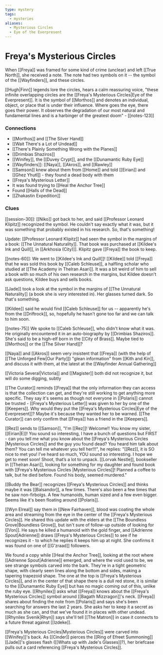 ```yaml
---
type: mystery
tags:
  - mysteries
aliases:
  - Mysterious Circles
  - Eye of the Everpresent
---
```


# Freya's Mysterious Circles

When [[Freya]] was framed for some kind of crime (unclear) and left [[True North]], she received a note. The note had two symbols on it -- the symbol of the [[Wayfinders]], and these circles. 

[[Hugh|Finn]] legends lore the circles, hears a calm reassuring voice, "these infinite overlapping circles are the [[Freya's Mysterious Circles|Eye of the Everpresent]]. It is the symbol of [[Morthos]] and denotes an individual, object, or place that is under their influence. Where goes the eye, there goes their power. It observes the degradation of our most natural and fundamental lines and is a harbinger of the greatest doom" - [[notes-123]]
### Connections
* [[Morthos]] and [[The Silver Hand]]
* [[Wait There's a Lot of Undead]]
* [[There's Plainly Something Wrong with the Planes]]
* [[Drimbias Shaziros]]
* [[Winifey]], the [[Duvey Crypt]], and the [[Dunamantic Ruby Eye]]
* [[Wayfinders]]: [[Naya]], [[Akros]], and [[Rawley]]
* [[Samson]] knew about them from [[Home]] and told [[Eirian]] and [[Ghez Yhutl]] - they found a dead body with them
* [[Freya's Mysterious Letter]]
* It was found trying to [[Heal the Anchor Tree]]
* Found [[Halls of the Dead]]
* [[Zhakastin Expedition]]

### Clues
[[session-30]]: [[Niko]] got back to her, and said [[Professor Leonard Klipitz]] recognized the symbol. He couldn't say exactly what it was, but it was something that probably existed in his research. So, that's something!

Update: [[Professor Leonard Klipitz]] had seen the symbol in the margins of a book: [[The Unnatural Naturality]]. That book was purchased at [[Kildee's Ink and Quill]], in [[Arkhosia (City)]]. Klipitz gave [[Freya]] the book to keep.

[[notes-60]]: We went to [[Kildee's Ink and Quill]]! [[Kildee]] told [[Freya]] that he was sold this book by [[Caleb Schleuse]], a halfling scholar who studied at [[The Academy in Thelran Asari]]. It was a bit weird of him to sell a book with so much of his own research in the margins, but Kildee doesn't ask questions, Kildee buys and sells books. 

[[Jade]] took a look at the symbol in the margins of [[The Unnatural Naturality]] (a book she is *very* interested in). Her glasses turned dark. So that's something.

[[Kildee]] said he would find [[Caleb Schleuse]] for us -- apparently he's from the [[Driftrock]], so, hopefully he hasn't gone too far and we can talk to him soon.

[[notes-75]] We spoke to [[Caleb Schleuse]], who didn't know what it was. He originally encountered it in an auto-biography by [[Drimbias Shaziros]]. She's said to be a high-elf born in the [[City of Brass]]. Maybe tied to [[Morthos]] or the [[The Silver Hand]]? 

[[Naya]] and [[Akros]] seem very insistent that [[Freya]] (with the help of [[The Unforged Few|Our Party]]) "glean information" from [[Kith and Kin]], and discuss it with them, at the latest at the [[Wayfinder Annual Gathering]]

[[Victoria Several|Victoria]] and [[Magister]] both did not recognize it, but will do some digging, subtly

[[The Curator]] reminds [[Freya]] that the only information they can access is that the collection can get, and they're still working to get anything more specific. They say it's seems as though not everyone in [[Polaris]] cannot be trusted - [[Freya's Mysterious Letter]] was given to her by one of the [[Keepers]]. Why would they put the [[Freya's Mysterious Circles|Eye of the Everpresent]]? Maybe it's because they wanted her to be warned. [[The Curator]] can only confirm that [[Freya]] has a friend in the [[Keepers]]. 

[[Rez]] sends to [[Samson]], "I'm [[Rez]]! Welcome!! You know my sister, [[Eirian|E]]! You sound so interesting, I have a bunch of questions but FIRST - can you tell me what you know about the [[Freya's Mysterious Circles |Mysterious Circles]] and the guy you found dead? You heard him talk about them? You can tell me whatever you tell her!!!", he replies: "[[Rez]], it is SO nice to met you! I’ve heard so much, YOU sound so interesting. I hope we get to meet soon! Shoot, that’s a lot to unpack. [[Lorvak Nestle]], bookseller in [[Thelran Asari]], looking for something for my daughter and found book with [[Freya's Mysterious Circles |Mysterious Circles]]! Planned a coffee to talk, but he died before. Found his body, seemed murdered."

 [[Buddy the Bear]] recognizes [[Freya's Mysterious Circles]] and thinks maybe it was [[Balsandor]], a few times. There's also been a few times that he saw non-firbolgs. A few humanoids, human sized and a few even bigger. Seems like it's been floating around [[Polaris]].

[[Wyn Elreal]] say them in [[New Fairhaven]], blood was coating the whole area and streaming from the eye in the center of the [[Freya's Mysterious Circles]]. He shared this update with the elders at the [[The Boundless Grove|Boundless Grove]], but isn't sure of follow-up outside of looking for [[Von]]. He says he killed a humanoid with the gold finger, and [[Adrienne Spout|Adrienne]] draws [[Freya's Mysterious Circles]] to see if he recognizes it - to which he replies it keeps him up at night. She confirms it was found on one of [[G'zraad]] followers. 

We found a copy while [[Heal the Anchor Tree]], looking at the root where [[Adrienne Spout|Adrienne]] emerged, and where the void used to be, we see strange symbols carved into the bark. They're in a tight geometric shape, with clearly seen lines along the bottom and sides, making a tapering trapezoid shape. The one at the top is [[Freya's Mysterious Circles]], and in the center of that shape there is a dull red stone, it is similar to the [[Dunamantic Ruby Eye]] but has no magic coming out of this, unlike the ruby eye. [[Rhynilex]] asks what [[Freya]] knows about the [[Freya's Mysterious Circles]] symbol around [[Bagath Mizzragon]]'s neck. [[Freya]] shares about finding the note from [[Polaris]] and says she's been searching for answers the last 2 years. She asks her to keep it a secret as much as she can, and that we've found it in places with other undead. [[Rhynilex Svenik|Rhyn]] says she'll tell [[The Matron]] in case it connects to a future threat against [[Izdeke]].

[[Freya's Mysterious Circles|Mysterious Circles]] were carved into [[Winifey]]'s back. As [[Cinder]] pierces the [[Ring of Efreet Summoning]] [[Jade]]'s glasses flash ([[Whats up with Jade's Glasses]]?), her briefcase pulls out a card referencing [[Freya's Mysterious Circles]]. 


